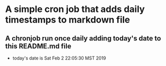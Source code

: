 A simple cron job that adds daily timestamps to markdown file
============================================================
## A chronjob run once daily adding today's date to this README.md file
* today's date is Sat Feb  2 22:05:30 MST 2019
